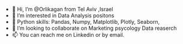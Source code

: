 - 👋 Hi, I’m @Orlikagan from Tel Aviv ,Israel
- 👀 I’m interested in Data Analysis positons
- 🌱 Python skills: Pandas, Numpy, Matplotlib, Plotly, Seaborn, 
- 💞️ I’m looking to collaborate on Marketing psycology Data reaserch
- 📫 You can reach me on Linkedin or by email.

<!---
Orlikagan/Orlikagan is a ✨ special ✨ repository because its `README.md` (this file) appears on your GitHub profile.
You can click the Preview link to take a look at your changes.
--->
